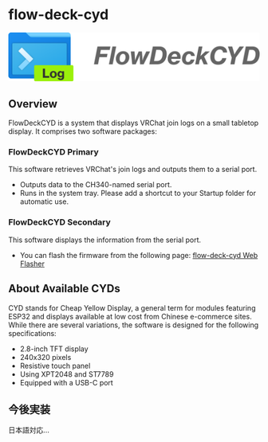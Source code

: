 # flow-deck-cyd
![thumbnail](primary/resources/logo.png)

## Overview
FlowDeckCYD is a system that displays VRChat join logs on a small tabletop display. It comprises two software packages:

### FlowDeckCYD Primary
This software retrieves VRChat's join logs and outputs them to a serial port.
- Outputs data to the CH340-named serial port.
- Runs in the system tray. Please add a shortcut to your Startup folder for automatic use.

### FlowDeckCYD Secondary
This software displays the information from the serial port.
- You can flash the firmware from the following page: [flow-deck-cyd Web Flasher](https://ugokutennp.github.io/flow-deck-cyd/)

## About Available CYDs
CYD stands for Cheap Yellow Display, a general term for modules featuring ESP32 and displays available at low cost from Chinese e-commerce sites. While there are several variations, the software is designed for the following specifications:
- 2.8-inch TFT display
- 240x320 pixels
- Resistive touch panel
- Using XPT2048 and ST7789
- Equipped with a USB-C port

## 今後実装
日本語対応…
